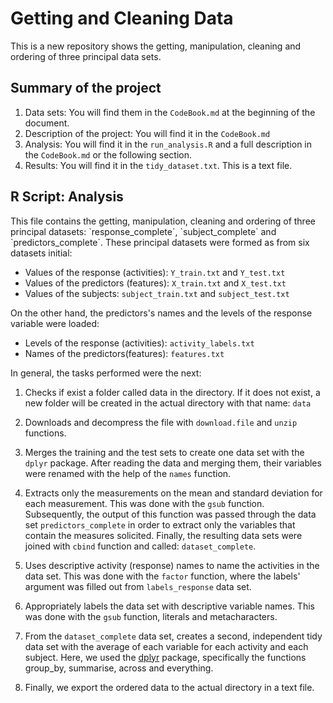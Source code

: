 # Getting and Cleaning Data
This is a new repository shows the getting, manipulation, cleaning and ordering of three principal data sets.

## Summary of the project
 1. Data sets: You will find them in the `CodeBook.md` at the beginning of the document.
 2. Description of the project: You will find it in the `CodeBook.md`
 2. Analysis: You will find it in the `run_analysis.R` and a full description in the `CodeBook.md` or the following section.
 3. Results: You will find it in the `tidy_dataset.txt`. This is a text file.

## R Script: Analysis

<div class=text-justify>
This file contains the getting, manipulation, cleaning and ordering of three principal datasets: `response_complete`, `subject_complete` and `predictors_complete`. These principal datasets were formed as from six datasets initial:

 - Values of the response (activities): `Y_train.txt` and `Y_test.txt`
 - Values of the predictors (features): `X_train.txt` and `X_test.txt`
 - Values of the subjects: `subject_train.txt` and `subject_test.txt`
 
On the other hand, the predictors's names and the levels of the response variable were loaded:

 - Levels of the response (activities): `activity_labels.txt`
 - Names of the predictors(features): `features.txt`
 
In general, the tasks performed were the next:

 1. Checks if exist a folder called data in the directory. If it does not exist, a new folder will be created in the actual directory with that name: `data`
 
 2. Downloads and decompress the file with `download.file` and `unzip` functions.
 
 3. Merges the training and the test sets to create one data set with the `dplyr` package. After reading the data and merging them, their variables were renamed with the help of     the `names` function. 
 
 4. Extracts only the measurements on the mean and standard deviation for each measurement. This was      done with the `gsub` function. Subsequently, the output of this             function was passed through the data set `predictors_complete` in order to extract only the variables that contain the measures solicited. Finally, the resulting data           sets were joined with `cbind` function and called: `dataset_complete`.
 
 5. Uses descriptive activity (response) names to name the activities in the data set. This was done with the `factor` function, where the labels' argument was filled out from       `labels_response` data set.
 
 6. Appropriately labels the data set with descriptive variable names. This was done with the `gsub` function, literals and metacharacters.
 
 7. From the `dataset_complete` data set, creates a second, independent tidy data set with the average     of each variable for each activity and each subject. Here, we used the     [dplyr](https://dplyr.tidyverse.org/) package, specifically the functions group_by, summarise, across and everything.
 
 8. Finally, we export the ordered data to the actual directory in a text file.
 
 </div>
